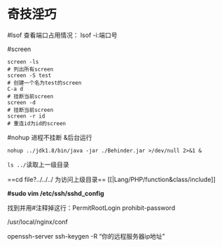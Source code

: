 # 奇技淫巧
#lsof
查看端口占用情况：
lsof -i:端口号


#screen
```shell
screen -ls
# 列出所有screen
screen -S test
# 创建一个名为test的screen
C-a d
# 挂断当前screen
screen -d
# 挂断当前screen
screen -r id
# 重连id为id的screen
```
#nohup 
进程不挂断 &后台运行
```shell
nohup ../jdk1.8/bin/java -jar ./Behinder.jar >/dev/null 2>&1 &
```
`ls ../`读取上一级目录

==cd file?../../../ 为访问上级目录==
[[|Lang/PHP/function&class/include]]

**#sudo vim /etc/ssh/sshd_config**

找到并用#注释掉这行：PermitRootLogin prohibit-password

/usr/local/nginx/conf

openssh-server
ssh-keygen -R “你的远程服务器ip地址”